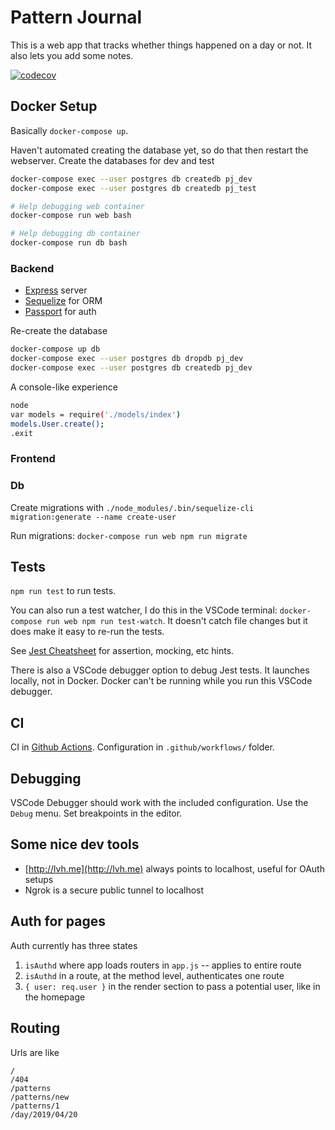# Pattern Journal

This is a web app that tracks whether things happened on a day or not.
It also lets you add some notes.

[![codecov](https://codecov.io/gh/ctro/patternjournal/branch/master/graph/badge.svg?token=7qIIszMqvI)](https://codecov.io/gh/ctro/patternjournal)

## Docker Setup

Basically `docker-compose up`.

Haven't automated creating the database yet, so do that then restart the webserver.
Create the databases for dev and test

```bash
docker-compose exec --user postgres db createdb pj_dev
docker-compose exec --user postgres db createdb pj_test
```

```bash
# Help debugging web container
docker-compose run web bash

# Help debugging db container
docker-compose run db bash

```

### Backend

- [Express](https://expressjs.com/en/guide/routing.html) server
- [Sequelize](https://sequelize.org/master/manual/getting-started.html) for ORM
- [Passport](http://www.passportjs.org/packages/passport-google-oauth/) for auth

Re-create the database

```bash
docker-compose up db
docker-compose exec --user postgres db dropdb pj_dev
docker-compose exec --user postgres db createdb pj_dev
```

A console-like experience

```bash
node
var models = require('./models/index')
models.User.create();
.exit
```

### Frontend

### Db

Create migrations with `./node_modules/.bin/sequelize-cli migration:generate --name create-user`

Run migrations: `docker-compose run web npm run migrate`

## Tests

`npm run test` to run tests.

You can also run a test watcher, I do this in the VSCode terminal: `docker-compose run web npm run test-watch`. It doesn't catch file changes but it does make it easy to re-run the tests.

See [Jest Cheatsheet](https://devhints.io/jest) for assertion, mocking, etc hints.

There is also a VSCode debugger option to debug Jest tests. It launches locally, not in Docker. Docker can't be running while you run this VSCode debugger.

## CI

CI in [Github Actions](https://github.com/ctro/patternjournal/actions).
Configuration in `.github/workflows/` folder.

## Debugging

VSCode Debugger should work with the included configuration.
Use the `Debug` menu. Set breakpoints in the editor.

## Some nice dev tools

- [http://lvh.me](http://lvh.me) always points to localhost, useful for OAuth setups
- Ngrok is a secure public tunnel to localhost

## Auth for pages

Auth currently has three states

1. `isAuthd` where app loads routers in `app.js` -- applies to entire route
2. `isAuthd` in a route, at the method level, authenticates one route
3. `{ user: req.user }` in the render section to pass a potential user, like in the homepage

## Routing

Urls are like

```
/
/404
/patterns
/patterns/new
/patterns/1
/day/2019/04/20
```
